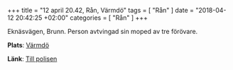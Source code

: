+++
title = "12 april 20.42, Rån, Värmdö"
tags = [
  "Rån"
]
date = "2018-04-12 20:42:25 +02:00"
categories = [
    "Rån"
]
+++

Eknäsvägen, Brunn.
Person avtvingad sin moped av tre förövare.



**Plats**: [Värmdö](http://www.google.com/maps/place/59.284612,18.520789)

**Länk**: [Till polisen](https://polisen.se/aktuellt/handelser/2018/april/12/12-april-20.42-ran-varmdo/)